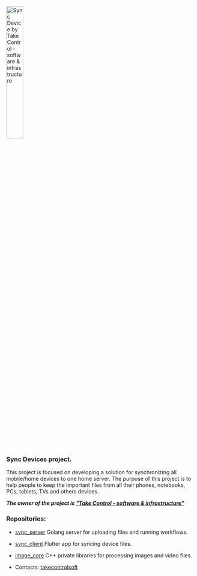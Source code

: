 <picture>
    <source srcset="https://takecontrolsoft.eu/wp-content/uploads/2023/11/TakeControlTransparentGreenLogo-1.png" alt="Sync Device by Take Control - software & infrastructure">
    <img src="https://takecontrolsoft.eu/wp-content/uploads/2023/11/TakeControlTransparentGreenLogo-1.png" alt="Sync Device by Take Control - software & infrastructure" width="30%">
</picture>

### Sync Devices project.
This project is focused on developing a solution for synchronizing all mobile/home devices to one home server.
The purpose of this project is to help people to keep the important files from all their phones, notebooks, PCs, tablets, TVs and others devices.

**_The owner of the project is **["Take Control - software & infrastructure"](https://takecontrolsoft.eu/)**_**

### Repositories:

- [sync_server](https://github.com/takecontrolsoft/sync_server) Golang server for uploading files and running workflows.
- [sync_client](https://github.com/takecontrolsoft/sync_client) Flutter app for syncing device files.
- [image_core](https://github.com/takecontrolsoft/image_core) C++ private libraries for processing images and video files.

- Contacts: [takecontrolsoft](https://gravatar.com/takecontrolsoft)
